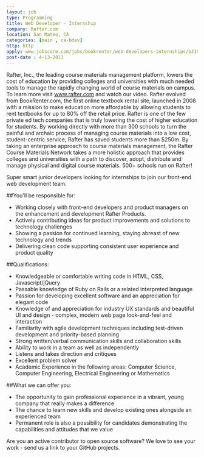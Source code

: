```yaml
---
layout: job
type: Programming
title: Web Developer - Internship
company: Rafter.com
location: San Mateo, CA
categories: [main , ca-bdev]
http: http
apply: www.jobscore.com/jobs/bookrenter/web-developers-internships/bJ10b0Hr8r4OlYiGakhP3Q
post-date : 4-13-2013
---
```


Rafter, Inc., the leading course materials management platform, lowers the cost of education by providing colleges and universities with much needed tools to manage the rapidly changing world of course materials on campus. To learn more visit www.rafter.com and watch our video. Rafter evolved from BookRenter.com, the first online textbook rental site, launched in 2008 with a mission to make education more affordable by allowing students to rent textbooks for up to 80% off the retail price. Rafter is one of the few private ed tech companies that is truly lowering the cost of higher education for students. By working directly with more than 300 schools to turn the painful and archaic process of managing course materials into a low cost, student-centric service, Rafter has saved students more than $250m. By taking an enterprise approach to course materials management, the Rafter Course Materials Network takes a more holistic approach that provides colleges and universities with a path to discover, adopt, distribute and manage physical and digital course materials. 500+ schools run on Rafter!

Super smart junior developers looking for internships to join our front-end web development team.

##You'll be responsible for:

* Working closely with front-end developers and product managers on the enhancement and development Rafter Products.
* Actively contributing ideas for product improvements and solutions to technology challenges
* Showing a passion for continued learning, staying abreast of new technology and trends
* Delivering clean code supporting consistent user experience and product quality

##Qualifications:

* Knowledgeable or comfortable writing code in HTML, CSS, Javascript/jQuery
* Passable knowledge of Ruby on Rails or a related interpreted language
* Passion for developing excellent software and an appreciation for elegant code
* Knowledge of and appreciation for industry UX standards and beautiful UI and design - complex, modern web page look-and-feel and interaction
* Familiarity with agile development techniques including test-driven development and priority-based planning
* Strong written/verbal communication skills and collaboration skills
* Ability to work in a team as well as independently
* Listens and takes direction and critiques
* Excellent problem solver
* Academic Experience in the following areas: Computer Science, Computer Engineering, Electrical Engineering or Mathematics 

##What we can offer you:

* The opportunity to gain professional experience in a vibrant, young company that really makes a difference
* The chance to learn new skills and develop existing ones alongside an experienced team
* Permanent role is also a possibility for candidates demonstrating the capabilities and attitudes that we value

Are you an active contributor to open source software?  We love to see your work - send us a link to your GitHub projects.